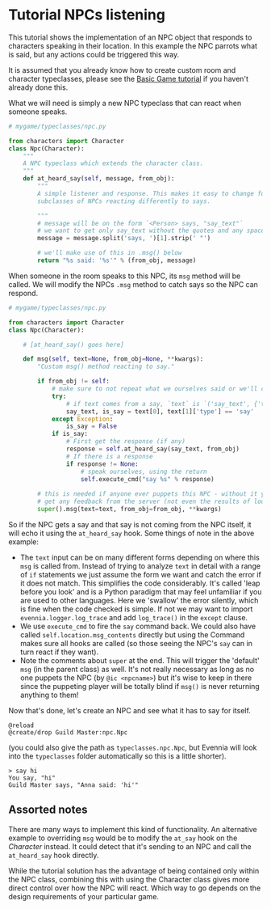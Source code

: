 # Tutorial NPCs listening


This tutorial shows the implementation of an NPC object that responds to characters speaking in their location. In this example the NPC parrots what is said, but any actions could be triggered this way.

It is assumed that you already know how to create custom room and character typeclasses, please see the [Basic Game tutorial](Tutorial-for-basic-MUSH-like-game) if you haven't already done this.

What we will need is simply a new NPC typeclass that can react when someone speaks.

```python
# mygame/typeclasses/npc.py

from characters import Character
class Npc(Character):
    """
    A NPC typeclass which extends the character class.
    """
    def at_heard_say(self, message, from_obj):
        """
        A simple listener and response. This makes it easy to change for
        subclasses of NPCs reacting differently to says.       

        """ 
        # message will be on the form `<Person> says, "say_text"`
        # we want to get only say_text without the quotes and any spaces
        message = message.split('says, ')[1].strip(' "')

        # we'll make use of this in .msg() below
        return "%s said: '%s'" % (from_obj, message)
```

When someone in the room speaks to this NPC, its `msg` method will be called. We will modify the NPCs `.msg` method to catch says so the NPC can respond. 


```python
# mygame/typeclasses/npc.py

from characters import Character
class Npc(Character):

    # [at_heard_say() goes here]

    def msg(self, text=None, from_obj=None, **kwargs):
        "Custom msg() method reacting to say."

        if from_obj != self:
            # make sure to not repeat what we ourselves said or we'll create a loop
            try:
                # if text comes from a say, `text` is `('say_text', {'type': 'say'})`
                say_text, is_say = text[0], text[1]['type'] == 'say'
            except Exception:
                is_say = False
            if is_say:
                # First get the response (if any)
                response = self.at_heard_say(say_text, from_obj)
                # If there is a response
                if response != None:
                    # speak ourselves, using the return
                    self.execute_cmd("say %s" % response)   
    
        # this is needed if anyone ever puppets this NPC - without it you would never
        # get any feedback from the server (not even the results of look)
        super().msg(text=text, from_obj=from_obj, **kwargs) 
```

So if the NPC gets a say and that say is not coming from the NPC itself, it will echo it using the `at_heard_say` hook. Some things of note in the above example:

- The `text` input can be on many different forms depending on where this `msg` is called from. Instead of trying to analyze `text` in detail with a range of `if` statements we just assume the form we want and catch the error if it does not match. This simplifies the code considerably. It's called 'leap before you look' and is a Python paradigm that may feel unfamiliar if you are used to other languages. Here we 'swallow' the error silently, which is fine when the code checked is simple. If not we may want to import `evennia.logger.log_trace` and add `log_trace()` in the `except` clause. 
- We use `execute_cmd` to fire the `say` command back. We could also have called `self.location.msg_contents`  directly but using the Command makes sure all hooks are called (so those seeing the NPC's `say` can in turn react if they want).  
- Note the comments about `super` at the end. This will trigger the 'default' `msg` (in the parent class) as well. It's not really necessary as long as no one puppets the NPC (by `@ic <npcname>`) but it's wise to keep in there since the puppeting player will be totally blind if `msg()` is never returning anything to them!

Now that's done, let's create an NPC and see what it has to say for itself.

```
@reload
@create/drop Guild Master:npc.Npc
```

(you could also give the path as `typeclasses.npc.Npc`, but Evennia will look into the `typeclasses` folder automatically so this is a little shorter). 

    > say hi
    You say, "hi"
    Guild Master says, "Anna said: 'hi'"

## Assorted notes

There are many ways to implement this kind of functionality. An alternative example to overriding `msg` would be to modify the `at_say` hook on the *Character* instead. It could detect that it's sending to an NPC and call the `at_heard_say` hook directly. 

While the tutorial solution has the advantage of being contained only within the NPC class, combining this with using the Character class gives more direct control over how the NPC will react. Which way to go depends on the design requirements of your particular game. 
